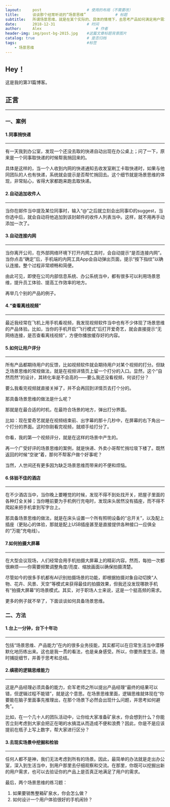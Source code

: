 ```yaml
---
layout:     post   				    # 使用的布局（不需要改）
title:      谈谈那个经常听说的“场景思维”				# 标题 
subtitle:   所谓场景思维，就是在某个实际的、具体的情境下，去思考产品如何满足用户需求的思维，而不是在办公室里纸上谈兵、空想出用户需求，从而闭门造车的错误做法。场景思维是产品经理必须具备的思维，场景思维不光能产出大家常说的种种“贴心体验”，还能帮助找到产品定位以及创业机会。 #副标题
date:       2018-12-31 				# 时间
author:     Alex 						# 作者
header-img: img/post-bg-2015.jpg 	#这篇文章标题背景图片
catalog: true 						# 是否归档
tags:								#标签
    - 场景思维
---
```


## Hey！
这是我的第31篇博客。
## 正言
******
### 一、案例
#### 1.同事捎快递
***

有一天我到办公室，发现一个还没去取的快递自动出现在办公桌上；问了一下，原来是一个同事取快递的时候帮我捎回来的。

具体是这样的，当一个人收到内网的快递通知去收发室刷工卡取快递时，如果与他同团队的人也有快递，系统就会提示是否帮忙捎回去。这个细节就是场景思维的体现，非常贴心，省得大家都跑来跑去取快递。
#### 2.自动追加收件人
***

当你在邮件当中提及某位同事时，输入“@”之后就立刻会出同事ID的suggest，当你选中后，就会自动将他追加到该封邮件的收件人列表当中。这样，就不用再手动添加一次了。
#### 3.自动连接内网
***

当你离开公司，在外部网络环境下打开内网工具时，会自动提示“是否连接内网”。当你点击“确定”后，手机端的内网工具App会自动弹出页面，提示“按下指纹”以确认连接。整个过程非常顺畅和简便。

由此可见，即使在公司内部信息系统、办公系统当中，都有很多可以利用场景思维，提升员工体验、提高工作效率的地方。

再举几个别的产品的例子。

#### 4.“查看离线视频”
***

最近我经常在飞机上用手机看视频，我发现视频软件当中也有不少体现了场景思维的产品体验。比如，当你的手机开启“飞行模式”后打开爱奇艺，就会直接提示“无网络连接，是否查看离线视频”，方便你播放缓存好的内容。
#### 5.如何让用户评分
***

所有产品都期待用户的反馈，比如视频软件就会期待用户对某个视频的打分。但缺乏场景思维的常规做法，就是在视频详情页上留一个打分的入口。显然，这个“自然而然”的设计，其转化率是不会高的——要么我还没看视频，何谈打分？

要么我看完视频就直接关掉了，并不会再回到详情页去打个分的。

那具备场景思维的做法是什么呢？

那就是在最合适的时机，在最符合场景的地方，弹出打分界面。

比如：现在爱奇艺就是在视频结束前、出字幕的那十几秒中，在屏幕的右下角出一个打分的界面。这时你刚看完视频，就顺手给打分了。

你看，我的第一个视频评分，就是在这样的场景中产生的。

再一个广受好评的场景思维的案例，就是快递、外卖小哥帮忙捎垃圾下楼了。既然返回的时候“空驶”着，那何不帮客户做个好事呢？

当然，人世间还有更多因为缺乏场景思维而带来的不便和烦恼。
#### 6.体验不佳的酒店
***

在不少酒店当中，当你晚上要睡觉的时候，发现不得不到处找开关，把屋子里面的各种灯全关掉；当你睡前要为手机例行充电时，发现床头居然没有插座，而不得不爬起来把手机拿到写字台上。

那具备场景思维的做法，就是在床头设置一个所有照明设备的“总开关”，以及配上插座（更贴心的体验，那就是配上USB插座甚至是直接提供各种接口一应俱全的“万能”充电线）。
#### 7.如何拍摄大屏幕
***

在大型会议现场，人们经常会用手机拍摄大屏幕上的精彩内容。然而，每拍一次都很麻烦——你需要频繁调整角度/亮度、缩放画面以确保拍摄清楚。

尽管如今的很多手机都有AI识别拍摄场景的功能，即根据拍摄对象自动切换“人物、花卉、风景、天空”等模式来获得最佳的拍摄效果，但我还没发现哪款手机有“拍摄大屏幕”的场景模式。其实，对于职场人士来说，这是一个挺高频的需求。

更多的例子就不举了，下面谈谈如何具备场景思维。
### 二、方法
#### 1.台上一分钟，台下十年功
***

包括“场景思维、产品能力”在内的很多业务技能，其实都可以在日常生活当中潜移默化地历练出来。这也是我一贯的看法，也是亲身感受。所以，你要热爱生活，随时捕捉细节，并善于思考和总结。
#### 2.缜密的逻辑思维能力
***

这是产品经理必须具备的能力，俞军老师之所以提出产品经理“最终的结果可以错，但逻辑过程不能错”，就是这个意思。在场景思维里面，逻辑思维就体现在“你要能在脑子里面事先推理出，在那个场景下必然会出现什么问题，并思考如何避免”。

比如，在一个几十人的团队活动中，让你给大家准备矿泉水，你会想到什么？你能否立刻考虑到大家会把正在喝的水搞混从而造成不便和浪费？因此，你是不是应该提前在瓶子上写上数字，帮大家进行区分？
#### 3.去现实场景中挖掘和检验
***

任何人都不是神，我们无法考虑到所有的场景。因此，最简单的办法就是走出办公室，深入到生活当中，到用户那里去仔细观察和交流。在那里，你既可以挖掘出新的用户需求，也可以去验证你的产品上是否真正地满足了用户的需求。

最后，两个场景思维的练习题：

1. 如果要销售整箱矿泉水，你会怎么做？
2. 如何设计一个用户体验很好的手机闹铃？

